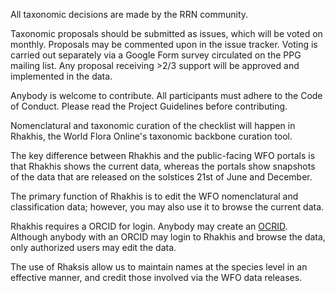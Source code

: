 All taxonomic decisions are made by the RRN community.

Taxonomic proposals should be submitted as issues, which will be voted on monthly. Proposals may be commented upon in the issue tracker. Voting is carried out separately via a Google Form survey circulated on the PPG mailing list. Any proposal receiving >2/3 support will be approved and implemented in the data.

Anybody is welcome to contribute. All participants must adhere to the Code of Conduct. Please read the Project Guidelines before contributing.

Nomenclatural and taxonomic curation of the checklist will happen in Rhakhis, the World Flora Online's taxonomic backbone curation tool.

The key difference between Rhakhis and the public-facing WFO portals is that Rhakhis shows the current data, whereas the portals show snapshots of the data that are released on the solstices 21st of June and December.

The primary function of Rhakhis is to edit the WFO nomenclatural and classification data; however, you may also use it to browse the current data.

Rhakhis requires a ORCID for login. Anybody may create an [OCRID](https://orcid.org/register). Although anybody with an ORCID may login to Rhakhis and browse the data, only authorized users may edit the data. 

The use of Rhaksis allow us to maintain names at the species level in an effective manner, and credit those involved via the WFO data releases.
